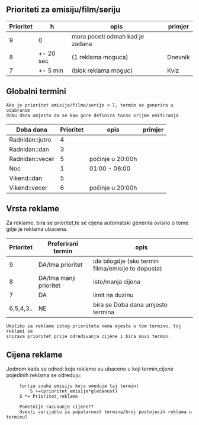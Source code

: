 
 ## Prioriteti za emisiju/film/seriju
 
|Prioritet  | h  | opis | primjer
|--|--|--|--|
|9  | 0 |  mora poceti odmah kad je zadana | |
|8  | +- 20 sec |  (1 reklama moguca) | Dnevnik |
|7  | +- 5 min |  (blok  reklama moguc) | Kviz|

  
## Globalni termini

	Ako je prioritet emisije/filma/serije < 7, termin se generira u odabranom 
	dobu dana umjesto da se kao gore definira tocno vrijme emitiranja
	
|Doba dana| Prioritet   | opis | primjer
|--|--|--|--|
|Radnidan::jutro  | 4 |   | |
|Radnidan::dan| 3 |  | |
|Radnidan::vecer| 5 | počinje u 20:00h | |
|Noc| 1 | 01:00 - 06:00  |  |
|Vikend::dan| 5 |   |  |
|Vikend::vecer| 6 | počinje u 20:00h  |  |



  
## Vrsta reklame
Za reklame, bira se prioritet,te se cijena automatski generira ovisno o tome
gdje je reklama ubacena.

|Prioritet  | Preferirani termin  | opis 
|--|--|--|
|9  | DA/Ima prioritet | ide bilogdje (ako termin filma/emisije to dopusta) |  
|8  | DA/Ima manji prioritet |  isto/manja cijena | |
|7  | DA | limit na duzinu |
|6,5,4,3..  | NE |  bira se  Doba dana umjesto termina |

	Ukoliko za reklame istog prioriteta nema mjesta u tom terminu, toj reklami se
	snizava prioritet prije odredivanja cijene i bira novi termin.


 ## Cijena reklame

Jednom kada se odredi koje reklame su ubacene u koji termin,cijene pojedinih reklama se
odreduju:
 
		 for(za svaku emisiju koja omeduje taj termin)
			 S +=(prioritet_emisije*gledanost) 
		 S *= Prioritet_reklame
		 
		 Pametnije racunanje cijene?? 
		 Uvesti varijablu za popularnost termina/broj postojecih reklama u terminu?
	 
